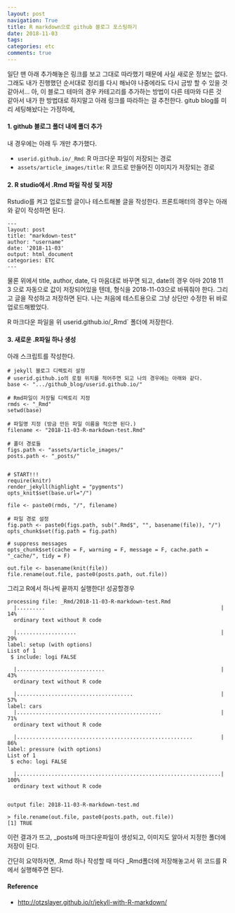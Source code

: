```yaml
---
layout: post
navigation: True
title: R markdown으로 github 블로그 포스팅하기
date: 2018-11-03
tags:
categories: etc
comments: true
---
```


일단 맨 아래 추가해놓은 링크를 보고 그대로 따라했기 때문에 사실 새로운 정보는 없다. 그래도 내가 진행했던 순서대로 정리를 다시 해놔야 나중에라도 다시 금방 할 수 있을 것 같아서...
아, 이 블로그 테마의 경우 카테고리를 추가하는 방법이 다른 테마와 다른 것 같아서 내가 한 방법대로 하지말고 아래 링크를 따라하는 걸 추천한다.
gitub blog를 미리 세팅해놨다는 가정하에,



#### 1. github 블로그 폴더 내에 폴더 추가
내 경우에는 아래 두 개만 추가했다.
- `userid.github.io/_Rmd`: R 마크다운 파일이 저장되는 경로
- `assets/article_images/title`: R 코드로 만들어진 이미지가 저장되는 경로


#### 2. R studio에서 .Rmd 파일 작성 및 저장
Rstudio를 켜고 업로드할 글이나 테스트해볼 글을 작성한다. 프론트매터의 경우는 아래와 같이 작성하면 된다.

```
---
layout: post
title: "markdown-test"
author: "username"
date: '2018-11-03'
output: html_document
categories: ETC
---
```
물론 위에서 title, author, date, 다 마음대로 바꾸면 되고, date의 경우
아마 2018 11 3 으로 자동으로 값이 저장되어있을 텐데, 형식을 2018-11-03으로 바꿔줘야 한다. 그리고 글을 작성하고 저장하면 된다. 나는 처음에 테스트용으로 그냥 상단만 수정한 뒤 바로 업로드해봤었다.

  R 마크다운 파일을 위 userid.github.io/_Rmd` 폴더에 저장한다.

#### 3. 새로운 .R파일 하나 생성

아래 스크립트를 작성한다.

```
# jekyll 블로그 디렉토리 설정
# userid.github.io의 로컬 위치를 적어주면 되고 나의 경우에는 아래와 같다.
base <- ".../github_blog/userid.github.io/"

# Rmd파일이 저장될 디렉토리 지정
rmds <- "_Rmd"
setwd(base)

# 파일명 지정 (방금 만든 파일 이름을 적으면 된다.)
filename <- "2018-11-03-R-markdown-test.Rmd"

# 폴더 경로들
figs.path <- "assets/article_images/"
posts.path <- "_posts/"


# START!!!
require(knitr)
render_jekyll(highlight = "pygments")
opts_knit$set(base.url="/")

file <- paste0(rmds, "/", filename)

# 파일 경로 설정
fig.path <- paste0(figs.path, sub(".Rmd$", "", basename(file)), "/")
opts_chunk$set(fig.path = fig.path)

# suppress messages
opts_chunk$set(cache = F, warning = F, message = F, cache.path = "_cache/", tidy = F)

out.file <- basename(knit(file))
file.rename(out.file, paste0(posts.path, out.file))
```

그리고 R에서 하나씩 끝까지 실행한다! 성공할경우

```
processing file: _Rmd/2018-11-03-R-markdown-test.Rmd
  |.........                                                        |  14%
  ordinary text without R code

  |...................                                              |  29%
label: setup (with options)
List of 1
 $ include: logi FALSE

  |............................                                     |  43%
  ordinary text without R code

  |.....................................                            |  57%
label: cars
  |..............................................                   |  71%
  ordinary text without R code

  |........................................................         |  86%
label: pressure (with options)
List of 1
 $ echo: logi FALSE

  |.................................................................| 100%
  ordinary text without R code


output file: 2018-11-03-R-markdown-test.md

> file.rename(out.file, paste0(posts.path, out.file))
[1] TRUE
```

이런 결과가 뜨고, _posts에 마크다운파일이 생성되고, 이미지도 알아서 지정한 폴더에 저장이 된다.

간단히 요약하자면, .Rmd 하나 작성할 때 마다 _Rmd폴더에 저장해놓고서 위 코드를 R에서 실행해주면 된다.


#### Reference
- http://otzslayer.github.io/r/jekyll-with-R-markdown/
